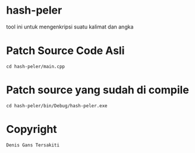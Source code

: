 # hash-peler
tool ini untuk mengenkripsi suatu kalimat dan angka

# Patch Source Code Asli
```cd hash-peler/main.cpp```

# Patch source yang sudah di compile
```cd hash-peler/bin/Debug/hash-peler.exe```

# Copyright
```Denis Gans Tersakiti```
